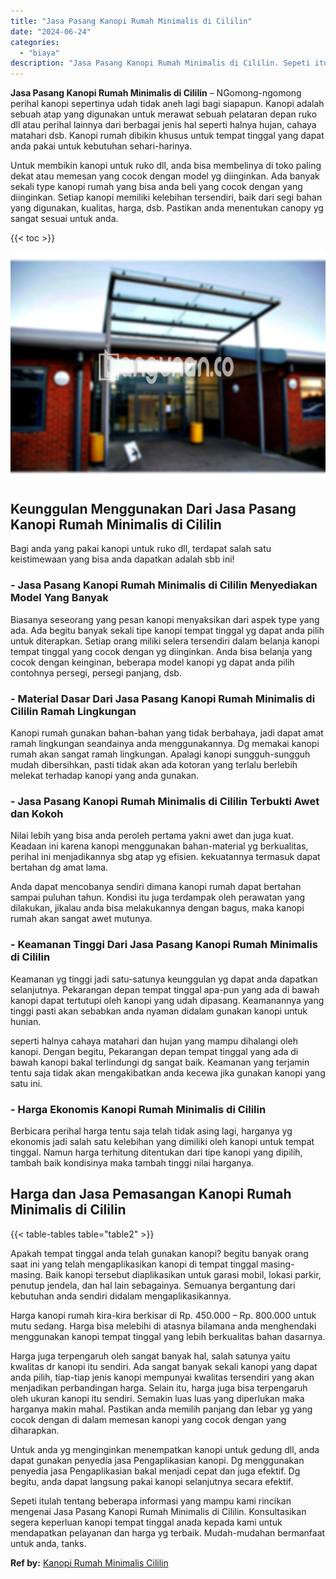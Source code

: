 ```yaml
---
title: "Jasa Pasang Kanopi Rumah Minimalis di Cililin"
date: "2024-06-24"
categories: 
  - "biaya"
description: "Jasa Pasang Kanopi Rumah Minimalis di Cililin. Sepeti itulah tentang beberapa informasi yang mampu kami rincikan mengenai Jasa Pasang Kanopi Rumah Minimalis..."
---
```


**Jasa Pasang Kanopi Rumah Minimalis di Cililin** – NGomong-ngomong perihal kanopi sepertinya udah tidak aneh lagi bagi siapapun. Kanopi adalah sebuah atap yang digunakan untuk merawat sebuah pelataran depan ruko dll atau perihal lainnya dari berbagai jenis hal seperti halnya hujan, cahaya matahari dsb. Kanopi rumah dibikin khusus untuk tempat tinggal yang dapat anda pakai untuk kebutuhan sehari-harinya.

Untuk membikin kanopi untuk ruko dll, anda bisa membelinya di toko paling dekat atau memesan yang cocok dengan model yg diinginkan. Ada banyak sekali type kanopi rumah yang bisa anda beli yang cocok dengan yang diinginkan. Setiap kanopi memiliki kelebihan tersendiri, baik dari segi bahan yang digunakan, kualitas, harga, dsb. Pastikan anda menentukan canopy yg sangat sesuai untuk anda.

{{< toc >}}

![Jasa Pasang Kanopi Rumah Minimalis di Cililin](/images/harga-kanopi-minimalis-39.png)

## Keunggulan Menggunakan Dari Jasa Pasang Kanopi Rumah Minimalis di Cililin

Bagi anda yang pakai kanopi untuk ruko dll, terdapat salah satu keistimewaan yang bisa anda dapatkan adalah sbb ini!

### \- Jasa Pasang Kanopi Rumah Minimalis di Cililin Menyediakan Model Yang Banyak

Biasanya seseorang yang pesan kanopi menyaksikan dari aspek type yang ada. Ada begitu banyak sekali tipe kanopi tempat tinggal yg dapat anda pilih untuk diterapkan. Setiap orang miliki selera tersendiri dalam belanja kanopi tempat tinggal yang cocok dengan yg diinginkan. Anda bisa belanja yang cocok dengan keinginan, beberapa model kanopi yg dapat anda pilih contohnya persegi, persegi panjang, dsb.

### \- Material Dasar Dari Jasa Pasang Kanopi Rumah Minimalis di Cililin Ramah Lingkungan

Kanopi rumah gunakan bahan-bahan yang tidak berbahaya, jadi dapat amat ramah lingkungan seandainya anda menggunakannya. Dg memakai kanopi rumah akan sangat ramah lingkungan. Apalagi kanopi sungguh-sungguh mudah dibersihkan, pasti tidak akan ada kotoran yang terlalu berlebih melekat terhadap kanopi yang anda gunakan.

### \- Jasa Pasang Kanopi Rumah Minimalis di Cililin Terbukti Awet dan Kokoh

Nilai lebih yang bisa anda peroleh pertama yakni awet dan juga kuat. Keadaan ini karena kanopi menggunakan bahan-material yg berkualitas, perihal ini menjadikannya sbg atap yg efisien. kekuatannya termasuk dapat bertahan dg amat lama.

Anda dapat mencobanya sendiri dimana kanopi rumah dapat bertahan sampai puluhan tahun. Kondisi itu juga terdampak oleh perawatan yang dilakukan, jikalau anda bisa melakukannya dengan bagus, maka kanopi rumah akan sangat awet mutunya.

### \- Keamanan Tinggi Dari Jasa Pasang Kanopi Rumah Minimalis di Cililin

Keamanan yg tinggi jadi satu-satunya keunggulan yg dapat anda dapatkan selanjutnya. Pekarangan depan tempat tinggal apa-pun yang ada di bawah kanopi dapat tertutupi oleh kanopi yang udah dipasang. Keamanannya yang tinggi pasti akan sebabkan anda nyaman didalam gunakan kanopi untuk hunian.

seperti halnya cahaya matahari dan hujan yang mampu dihalangi oleh kanopi. Dengan begitu, Pekarangan depan tempat tinggal yang ada di bawah kanopi bakal terlindungi dg sangat baik. Keamanan yang terjamin tentu saja tidak akan mengakibatkan anda kecewa jika gunakan kanopi yang satu ini.

### \- Harga Ekonomis Kanopi Rumah Minimalis di Cililin

Berbicara perihal harga tentu saja telah tidak asing lagi, harganya yg ekonomis jadi salah satu kelebihan yang dimiliki oleh kanopi untuk tempat tinggal. Namun harga terhitung ditentukan dari tipe kanopi yang dipilih, tambah baik kondisinya maka tambah tinggi nilai harganya.

## Harga dan Jasa Pemasangan Kanopi Rumah Minimalis di Cililin

{{< table-tables table="table2" >}}

Apakah tempat tinggal anda telah gunakan kanopi? begitu banyak orang saat ini yang telah mengaplikasikan kanopi di tempat tinggal masing-masing. Baik kanopi tersebut diaplikasikan untuk garasi mobil, lokasi parkir, penutup jendela, dan hal lain sebagainya. Semuanya bergantung dari kebutuhan anda sendiri didalam mengaplikasikannya.

Harga kanopi rumah kira-kira berkisar di Rp. 450.000 – Rp. 800.000 untuk mutu sedang. Harga bisa melebihi di atasnya bilamana anda menghendaki menggunakan kanopi tempat tinggal yang lebih berkualitas bahan dasarnya.

Harga juga terpengaruh oleh sangat banyak hal, salah satunya yaitu kwalitas dr kanopi itu sendiri. Ada sangat banyak sekali kanopi yang dapat anda pilih, tiap-tiap jenis kanopi mempunyai kwalitas tersendiri yang akan menjadikan perbandingan harga. Selain itu, harga juga bisa terpengaruh oleh ukuran kanopi itu sendiri. Semakin luas luas yang diperlukan maka harganya makin mahal. Pastikan anda memilih panjang dan lebar yg yang cocok dengan di dalam memesan kanopi yang cocok dengan yang diharapkan.

Untuk anda yg menginginkan menempatkan kanopi untuk gedung dll, anda dapat gunakan penyedia jasa Pengaplikasian kanopi. Dg menggunakan penyedia jasa Pengaplikasian bakal menjadi cepat dan juga efektif. Dg begitu, anda dapat langsung pakai kanopi selanjutnya secara efektif.

Sepeti itulah tentang beberapa informasi yang mampu kami rincikan mengenai Jasa Pasang Kanopi Rumah Minimalis di Cililin. Konsultasikan segera keperluan kanopi tempat tinggal anada kepada kami untuk mendapatkan pelayanan dan harga yg terbaik. Mudah-mudahan bermanfaat untuk anda, tanks.

**Ref by:**  [Kanopi Rumah Minimalis Cililin](https://id.wikipedia.org/wiki/Kanopi)
